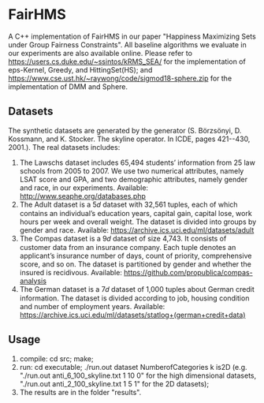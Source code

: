 # FairHMS
A C++ implementation of FairHMS in our paper "Happiness Maximizing Sets under Group Fairness Constraints". All baseline algorithms we evaluate in our experiments are also available online. Please refer to https://users.cs.duke.edu/~ssintos/kRMS_SEA/ for the implementation of eps-Kernel, Greedy, and HittingSet(HS); and https://www.cse.ust.hk/~raywong/code/sigmod18-sphere.zip for the implementation of DMM and Sphere.

## Datasets
The synthetic datasets are generated by the generator (S. Börzsönyi, D. Kossmann, and K. Stocker. The skyline operator. In ICDE, pages 421--430, 2001.). 
The real datasets includes:
1. The Lawschs dataset includes 65,494 students’ information from 25 law schools from 2005 to 2007. We use two numerical attributes, namely LSAT score and GPA, and two demographic attributes, namely gender and race, in our experiments. Available: http://www.seaphe.org/databases.php
2. The Adult dataset is a 5𝑑 dataset with 32,561 tuples, each of which contains an individual’s education years, capital gain, capital lose, work hours per week and overall weight. The dataset is divided into groups by gender and race. Available: https://archive.ics.uci.edu/ml/datasets/adult
3. The Compas dataset is a 9𝑑 dataset of size 4,743. It consists of customer data from an insurance company. Each tuple denotes an applicant’s insurance number of days, count of priority, comprehensive score, and so on. The dataset is partitioned by gender and whether the insured is recidivous. Available: https://github.com/propublica/compas-analysis
4. The German dataset is a 7𝑑 dataset of 1,000 tuples about German credit information. The dataset is divided according to job, housing condition and number of employment years. Available: https://archive.ics.uci.edu/ml/datasets/statlog+(german+credit+data)

## Usage
1. compile: cd src; make;
2. run: cd executable; ./run.out dataset NumberofCategories k is2D (e.g. "./run.out anti_6_100_skyline.txt 1 10 0" for the high dimensional datasets, "./run.out anti_2_100_skyline.txt 1 5 1" for the 2D datasets);
3. The results are in the folder "results".
